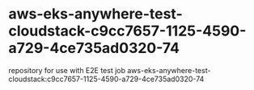 # aws-eks-anywhere-test-cloudstack-c9cc7657-1125-4590-a729-4ce735ad0320-74
repository for use with E2E test job aws-eks-anywhere-test-cloudstack:c9cc7657-1125-4590-a729-4ce735ad0320-74
